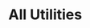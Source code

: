 # All Utilities
<!-- See https://github.com/squidfunk/mkdocs-material/discussions/6724 for proper tagging-->
<!-- minrdocs:projectlist -->